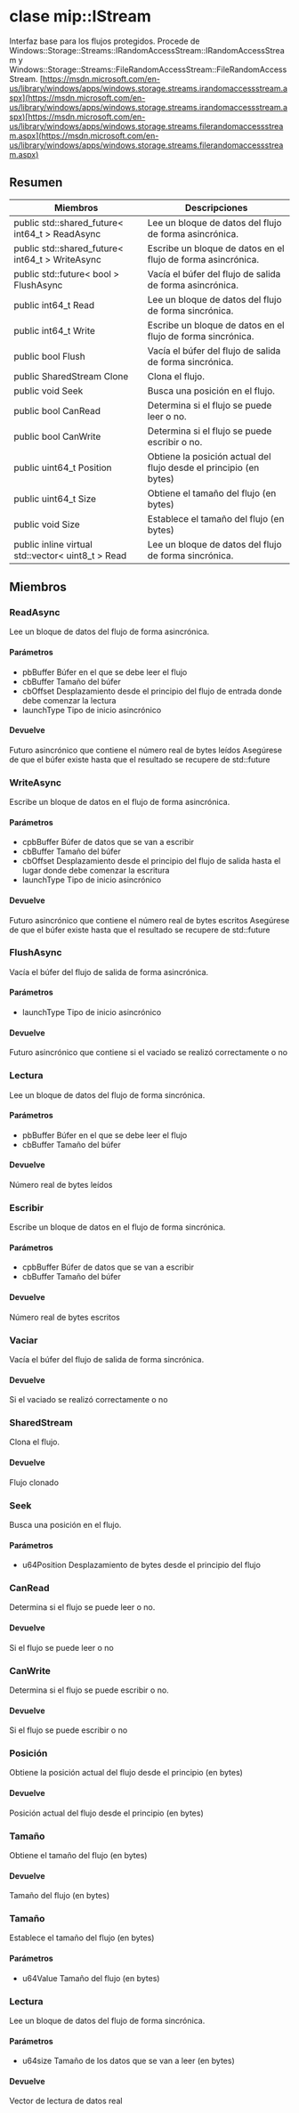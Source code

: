 # <a name="class-mipistream"></a>clase mip::IStream 
Interfaz base para los flujos protegidos.
Procede de Windows::Storage::Streams::IRandomAccessStream::IRandomAccessStream y Windows::Storage::Streams::FileRandomAccessStream::FileRandomAccessStream. [https://msdn.microsoft.com/en-us/library/windows/apps/windows.storage.streams.irandomaccessstream.aspx](https://msdn.microsoft.com/en-us/library/windows/apps/windows.storage.streams.irandomaccessstream.aspx)[https://msdn.microsoft.com/en-us/library/windows/apps/windows.storage.streams.filerandomaccessstream.aspx](https://msdn.microsoft.com/en-us/library/windows/apps/windows.storage.streams.filerandomaccessstream.aspx)
## <a name="summary"></a>Resumen
 Miembros                        | Descripciones                                
--------------------------------|---------------------------------------------
public std::shared_future< int64_t > ReadAsync | Lee un bloque de datos del flujo de forma asincrónica.
public std::shared_future< int64_t > WriteAsync | Escribe un bloque de datos en el flujo de forma asincrónica.
public std::future< bool > FlushAsync | Vacía el búfer del flujo de salida de forma asincrónica.
public int64_t Read | Lee un bloque de datos del flujo de forma sincrónica.
public int64_t Write | Escribe un bloque de datos en el flujo de forma sincrónica.
public bool Flush | Vacía el búfer del flujo de salida de forma sincrónica.
public SharedStream Clone | Clona el flujo.
public void Seek | Busca una posición en el flujo.
public bool CanRead | Determina si el flujo se puede leer o no.
public bool CanWrite | Determina si el flujo se puede escribir o no.
public uint64_t Position | Obtiene la posición actual del flujo desde el principio (en bytes)
public uint64_t Size | Obtiene el tamaño del flujo (en bytes)
public void Size | Establece el tamaño del flujo (en bytes)
public inline virtual std::vector< uint8_t > Read | Lee un bloque de datos del flujo de forma sincrónica.
## <a name="members"></a>Miembros
### <a name="readasync"></a>ReadAsync
Lee un bloque de datos del flujo de forma asincrónica.
#### <a name="parameters"></a>Parámetros
* pbBuffer Búfer en el que se debe leer el flujo 
* cbBuffer Tamaño del búfer 
* cbOffset Desplazamiento desde el principio del flujo de entrada donde debe comenzar la lectura 
* launchType Tipo de inicio asincrónico
#### <a name="returns"></a>Devuelve
Futuro asincrónico que contiene el número real de bytes leídos Asegúrese de que el búfer existe hasta que el resultado se recupere de std::future
### <a name="writeasync"></a>WriteAsync
Escribe un bloque de datos en el flujo de forma asincrónica.
#### <a name="parameters"></a>Parámetros
* cpbBuffer Búfer de datos que se van a escribir 
* cbBuffer Tamaño del búfer 
* cbOffset Desplazamiento desde el principio del flujo de salida hasta el lugar donde debe comenzar la escritura 
* launchType Tipo de inicio asincrónico
#### <a name="returns"></a>Devuelve
Futuro asincrónico que contiene el número real de bytes escritos Asegúrese de que el búfer existe hasta que el resultado se recupere de std::future
### <a name="flushasync"></a>FlushAsync
Vacía el búfer del flujo de salida de forma asincrónica.
#### <a name="parameters"></a>Parámetros
* launchType Tipo de inicio asincrónico
#### <a name="returns"></a>Devuelve
Futuro asincrónico que contiene si el vaciado se realizó correctamente o no
### <a name="read"></a>Lectura
Lee un bloque de datos del flujo de forma sincrónica.
#### <a name="parameters"></a>Parámetros
* pbBuffer Búfer en el que se debe leer el flujo 
* cbBuffer Tamaño del búfer
#### <a name="returns"></a>Devuelve
Número real de bytes leídos
### <a name="write"></a>Escribir
Escribe un bloque de datos en el flujo de forma sincrónica.
#### <a name="parameters"></a>Parámetros
* cpbBuffer Búfer de datos que se van a escribir 
* cbBuffer Tamaño del búfer
#### <a name="returns"></a>Devuelve
Número real de bytes escritos
### <a name="flush"></a>Vaciar
Vacía el búfer del flujo de salida de forma sincrónica.
#### <a name="returns"></a>Devuelve
Si el vaciado se realizó correctamente o no
### <a name="sharedstream"></a>SharedStream
Clona el flujo.
#### <a name="returns"></a>Devuelve
Flujo clonado
### <a name="seek"></a>Seek
Busca una posición en el flujo.
#### <a name="parameters"></a>Parámetros
* u64Position Desplazamiento de bytes desde el principio del flujo
### <a name="canread"></a>CanRead
Determina si el flujo se puede leer o no.
#### <a name="returns"></a>Devuelve
Si el flujo se puede leer o no
### <a name="canwrite"></a>CanWrite
Determina si el flujo se puede escribir o no.
#### <a name="returns"></a>Devuelve
Si el flujo se puede escribir o no
### <a name="position"></a>Posición
Obtiene la posición actual del flujo desde el principio (en bytes)
#### <a name="returns"></a>Devuelve
Posición actual del flujo desde el principio (en bytes)
### <a name="size"></a>Tamaño
Obtiene el tamaño del flujo (en bytes)
#### <a name="returns"></a>Devuelve
Tamaño del flujo (en bytes)
### <a name="size"></a>Tamaño
Establece el tamaño del flujo (en bytes)
#### <a name="parameters"></a>Parámetros
* u64Value Tamaño del flujo (en bytes)
### <a name="read"></a>Lectura
Lee un bloque de datos del flujo de forma sincrónica.
#### <a name="parameters"></a>Parámetros
* u64size Tamaño de los datos que se van a leer (en bytes)
#### <a name="returns"></a>Devuelve
Vector de lectura de datos real